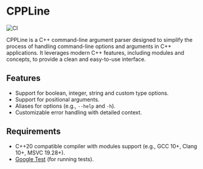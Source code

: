 # CPPLine

![CI](https://github.com/yourusername/CPPLine/actions/workflows/ci.yml/badge.svg)

CPPLine is a C++ command-line argument parser designed to simplify the process of handling command-line options and arguments in C++ applications. It leverages modern C++ features, including modules and concepts, to provide a clean and easy-to-use interface.

## Features

- Support for boolean, integer, string and custom type options.
- Support for positional arguments.
- Aliases for options (e.g., `--help` and `-h`).
- Customizable error handling with detailed context.

## Requirements

- C++20 compatible compiler with modules support (e.g., GCC 10+, Clang 10+, MSVC 19.28+).
- [Google Test](https://github.com/google/googletest) (for running tests).
